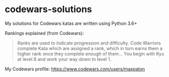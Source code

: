 # codewars-solutions

My solutions for Codewars katas are written using Python 3.6+

Rankings explained (from Codewars): 
> Ranks are used to indicate progression and difficulty. Code Warriors complete Kata which are assigned a rank, which in turn earns them a higher rank once they complete enough of them... You begin with Kyu at level 8 and work your way down to level 1.

My Codewars profile: https://www.codewars.com/users/maxpaton
